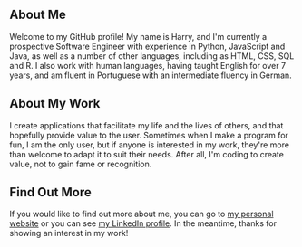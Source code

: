 ## About Me

Welcome to my GitHub profile! My name is Harry, and I'm currently a prospective Software Engineer with experience in Python, JavaScript and Java, as well as a number of other languages, including as HTML, CSS, SQL and R. I also work with human languages, having taught English for over 7 years, and am fluent in Portuguese with an intermediate fluency in German.

## About My Work

I create applications that facilitate my life and the lives of others, and that hopefully provide value to the user. Sometimes when I make a program for fun, I am the only user, but if anyone is interested in my work, they're more than welcome to adapt it to suit their needs. After all, I'm coding to create value, not to gain fame or recognition.

## Find Out More

If you would like to find out more about me, you can go to [my personal website](https://www.harryscurtis.com/) or you can see [my LinkedIn profile](https://www.linkedin.com/in/harrycurtis94/). In the meantime, thanks for showing an interest in my work!

<!---
Rustic-Citrus/Rustic-Citrus is a ✨ special ✨ repository because its `README.md` (this file) appears on your GitHub profile.
You can click the Preview link to take a look at your changes.
--->

